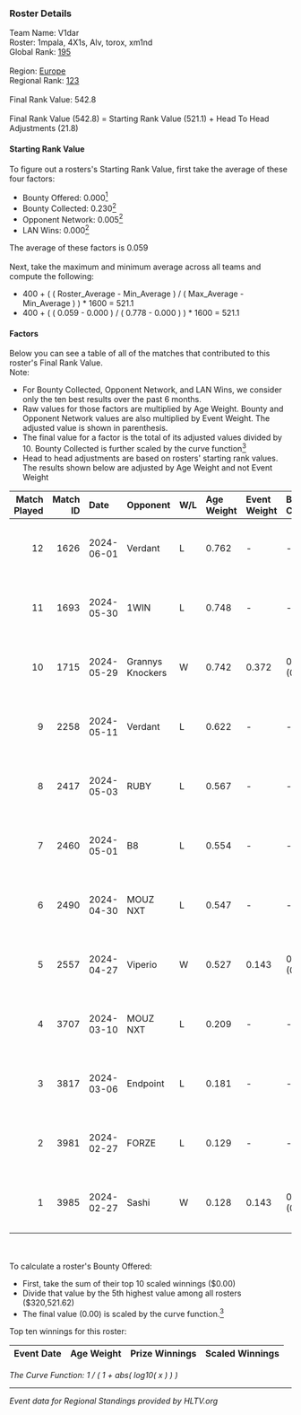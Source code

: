 ### Roster Details<br />
Team Name: V1dar<br />
Roster: 1mpala, 4X1s, Alv, torox, xm1nd<br />
Global Rank: [195](../standings_global.md)<br />
<br />
Region: [Europe]( ../standings_europe.md)<br />
Regional Rank: [123]( ../standings_europe.md)<br />
<br />
Final Rank Value:  542.8<br />
<br />
Final Rank Value (542.8) = Starting Rank Value (521.1) + Head To Head Adjustments (21.8)<br />

#### Starting Rank Value<br />
To figure out a rosters's Starting Rank Value, first take the average of these four factors:<br />
- Bounty Offered: 0.000[<sup>1</sup>](#table2)
- Bounty Collected: 0.230[<sup>2</sup>](#table1)
- Opponent Network: 0.005[<sup>2</sup>](#table1)
- LAN Wins: 0.000[<sup>2</sup>](#table1)

The average of these factors is 0.059<br />
<br />
Next, take the maximum and minimum average across all teams and compute the following:<br />
- 400 + ( ( Roster_Average - Min_Average ) / ( Max_Average - Min_Average ) ) * 1600 = 521.1
- 400 + ( ( 0.059 - 0.000 ) / ( 0.778 - 0.000 ) ) * 1600 = 521.1


#### Factors<br />
Below you can see a table of all of the matches that contributed to this roster's Final Rank Value.<br />
Note:<br />

- For Bounty Collected, Opponent Network, and LAN Wins, we consider only the ten best results over the past 6 months.
- Raw values for those factors are multiplied by Age Weight. Bounty and Opponent Network values are also multiplied by Event Weight. The adjusted value is shown in parenthesis.
- The final value for a factor is the total of its adjusted values divided by 10. Bounty Collected is further scaled by the curve function[<sup>3</sup>](#curveFunction)
- Head to head adjustments are based on rosters' starting rank values. The results shown below are adjusted by Age Weight and not Event Weight
<span id="table1"></span><br />


| Match Played | Match ID | Date       | Opponent         | W/L | Age Weight | Event Weight | Bounty Collected | Opponent Network | LAN Wins  | H2H Adj. | Roster                          |
| -: | -: | :- | :- | :- | :- | :- | :- | :- | :- | -: | :- |
|           12 |     1626 | 2024-06-01 | Verdant          | L   | 0.762      | -            | -                | -                | -         |    -2.81 | 1mpala, 4X1s, Alv, torox, xm1nd |
|           11 |     1693 | 2024-05-30 | 1WIN             | L   | 0.748      | -            | -                | -                | -         |    -1.52 | 1mpala, 4X1s, Alv, torox, xm1nd |
|           10 |     1715 | 2024-05-29 | Grannys Knockers | W   | 0.742      | 0.372        | 0.004 (0.001)    | 0.125 (0.035)    | 0 (0.000) |    18.66 | 1mpala, 4X1s, Alv, torox, xm1nd |
|            9 |     2258 | 2024-05-11 | Verdant          | L   | 0.622      | -            | -                | -                | -         |    -1.83 | 1mpala, 4X1s, Alv, torox, xm1nd |
|            8 |     2417 | 2024-05-03 | RUBY             | L   | 0.567      | -            | -                | -                | -         |    -1.81 | 1mpala, 4X1s, Alv, torox, xm1nd |
|            7 |     2460 | 2024-05-01 | B8               | L   | 0.554      | -            | -                | -                | -         |    -0.94 | 1mpala, 4X1s, Alv, torox, xm1nd |
|            6 |     2490 | 2024-04-30 | MOUZ NXT         | L   | 0.547      | -            | -                | -                | -         |    -0.96 | 1mpala, 4X1s, Alv, torox, xm1nd |
|            5 |     2557 | 2024-04-27 | Viperio          | W   | 0.527      | 0.143        | 0.001 (0.000)    | 0.036 (0.003)    | 0 (0.000) |    10.53 | 1mpala, 4X1s, Alv, torox, xm1nd |
|            4 |     3707 | 2024-03-10 | MOUZ NXT         | L   | 0.209      | -            | -                | -                | -         |    -0.34 | 1mpala, 4X1s, Alv, lom1k, torox |
|            3 |     3817 | 2024-03-06 | Endpoint         | L   | 0.181      | -            | -                | -                | -         |    -0.66 | 1mpala, 4X1s, Alv, lom1k, torox |
|            2 |     3981 | 2024-02-27 | FORZE            | L   | 0.129      | -            | -                | -                | -         |    -0.47 | 1mpala, 4X1s, Alv, lom1k, torox |
|            1 |     3985 | 2024-02-27 | Sashi            | W   | 0.128      | 0.143        | 0.184 (0.003)    | 0.958 (0.018)    | 0 (0.000) |     3.93 | 1mpala, 4X1s, Alv, lom1k, torox |

<br />
<span id="table2"></span><br />
To calculate a roster's Bounty Offered:<br />

- First, take the sum of their top 10 scaled winnings ($0.00)
- Divide that value by the 5th highest value among all rosters ($320,521.62)
- The final value (0.00) is scaled by the curve function.[<sup>3</sup>](#curveFunction)

Top ten winnings for this roster:<br />

| Event Date | Age Weight | Prize Winnings | Scaled Winnings |
| :- | -: | :- | :- |


<span id="curveFunction"></span>_The Curve Function: 1 / ( 1 + abs( log10( x ) ) )_<br />

---
_Event data for Regional Standings provided by HLTV.org_<br />
